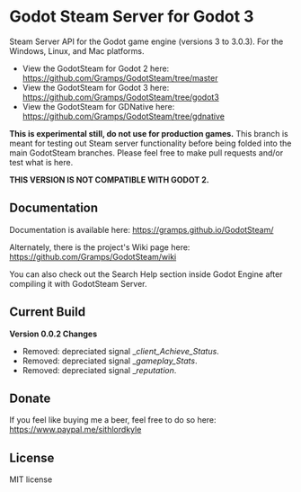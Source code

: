 # Godot Steam Server for Godot 3
Steam Server API for the Godot game engine (versions 3 to 3.0.3). For the Windows, Linux, and Mac platforms. 

- View the GodotSteam for Godot 2 here: https://github.com/Gramps/GodotSteam/tree/master
- View the GodotSteam for Godot 3 here: https://github.com/Gramps/GodotSteam/tree/godot3
- View the GodotSteam for GDNative here: https://github.com/Gramps/GodotSteam/tree/gdnative

**This is experimental still, do not use for production games.**  This branch is meant for testing out Steam server functionality before being folded into the main GodotSteam branches.  Please feel free to make pull requests and/or test what is here.

**THIS VERSION IS NOT COMPATIBLE WITH GODOT 2.**

Documentation
----------
Documentation is available here: https://gramps.github.io/GodotSteam/

Alternately, there is the project's Wiki page here: https://github.com/Gramps/GodotSteam/wiki

You can also check out the Search Help section inside Godot Engine after compiling it with GodotSteam Server.

Current Build
----------
**Version 0.0.2 Changes**
- Removed: depreciated signal __client_Achieve_Status_.
- Removed: depreciated signal __gameplay_Stats_.
- Removed: depreciated signal __reputation_.

Donate
-------------
If you feel like buying me a beer, feel free to do so here: https://www.paypal.me/sithlordkyle

License
-------------
MIT license
